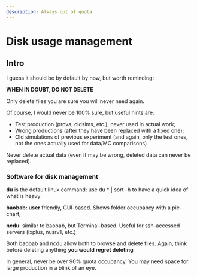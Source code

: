 ```yaml
---
description: Always out of quota
---
```


# Disk usage management

## Intro

I guess it should be by default by now, but worth reminding:

**WHEN IN DOUBT, DO NOT DELETE**

Only delete files you are sure you will never need again.

Of course, I would never be 100% sure, but useful hints are:



* Test production (prova, oldsims, etc.), never used in actual work;
* Wrong productions (after they have been replaced with a fixed one);
* Old simulations of previous experiment (and again, only the test ones, not the ones actually used for data/MC comparisons)

Never delete actual data (even if may be wrong, deleted data can never be replaced).

### Software for disk management

**du** is the default linux command: use du \* | sort -h to have a quick idea of what is heavy

**baobab: user** friendly, GUI-based. Shows folder occupancy with a pie-chart;

**ncdu**: similar to baobab, but Terminal-based. Useful for ssh-accessed servers (lxplus, nusrv1, etc.)

Both baobab and ncdu allow both to browse and delete files. Again, think before deleting anything **you would regret deleting**

In general, never be over 90% quota occupancy. You may need space for large production in a blink of an eye.
